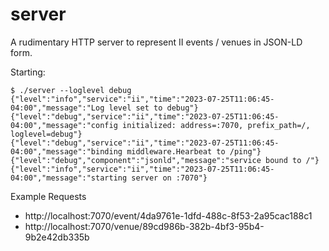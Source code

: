 # server
A rudimentary HTTP server to represent II events / venues in JSON-LD form.

Starting:
```console
$ ./server --loglevel debug
{"level":"info","service":"ii","time":"2023-07-25T11:06:45-04:00","message":"Log level set to debug"}
{"level":"debug","service":"ii","time":"2023-07-25T11:06:45-04:00","message":"config initialized: address=:7070, prefix_path=/, loglevel=debug"}
{"level":"debug","service":"ii","time":"2023-07-25T11:06:45-04:00","message":"binding middleware.Hearbeat to /ping"}
{"level":"debug","component":"jsonld","message":"service bound to /"}
{"level":"info","service":"ii","time":"2023-07-25T11:06:45-04:00","message":"starting server on :7070"}
```

Example Requests
* http://localhost:7070/event/4da9761e-1dfd-488c-8f53-2a95cac188c1
* http://localhost:7070/venue/89cd986b-382b-4bf3-95b4-9b2e42db335b
